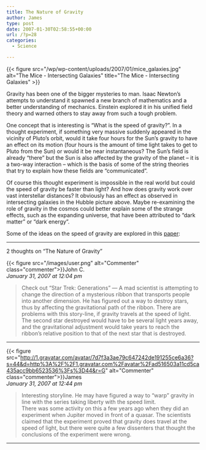 ```yaml
---
title: The Nature of Gravity
author: James
type: post
date: 2007-01-30T02:58:55+00:00
url: /?p=28
categories:
  - Science

---
```

{{< figure src="/wp/wp-content/uploads/2007/01/mice_galaxies.jpg" alt="The Mice - Intersecting Galaxies" title="The Mice - Intersecting Galaxies" >}}

Gravity has been one of the bigger mysteries to man. Isaac Newton&#8217;s attempts to understand it spawned a new branch of mathematics and a better understanding of mechanics. Einstein explored it in his unified field theory and warned others to stay away from such a tough problem.

One concept that is interesting is &#8220;What is the speed of gravity?&#8221;. In a thought experiment, if something very massive suddenly appeared in the vicinity of Pluto&#8217;s orbit, would it take four hours for the Sun&#8217;s gravity to have an effect on its motion (four hours is the amount of time light takes to get to Pluto from the Sun) or would it be near instantaneous? The Sun&#8217;s field is already &#8220;there&#8221; but the Sun is also affected by the gravity of the planet &#8211; it is a two-way interaction &#8211; which is the basis of some of the string theories that try to explain how these fields are &#8220;communicated&#8221;.

Of course this thought experiment is impossible in the real world but could the speed of gravity be faster than light? And how does gravity work over vast interstellar distances? It obviously has an effect as observed in intersecting galaxies in the Hubble picture above. Maybe re-examining the role of gravity in the cosmos could better explain some of the strange effects, such as the expanding universe, that have been attributed to &#8220;dark matter&#8221; or &#8220;dark energy&#8221;.

Some of the ideas on the speed of gravity are explored in this [paper][2]:

****

2 thoughts on “The Nature of Gravity”

{{< figure src="/images/user.png" alt="Commenter" class="commenter">}}John C.  
_January 31, 2007 at 12:04 pm_

>Check out “Star Trek: Generations” — A mad scientist is attempting to change the direction of a mysterious ribbon that transports people into another dimension. He has figured out a way to destroy stars, thus by affecting the gravitational path of the ribbon. There are problems with this story-line, if gravity travels at the speed of light. The second star destroyed would have to be several light years away, and the gravitational adjustment would take years to reach the ribbon’s relative position to that of the next star that is destroyed.

****

{{< figure src="http://1.gravatar.com/avatar/7d7f3a3ae79c647242de191255ce6a36?s=44&d=http%3A%2F%2F1.gravatar.com%2Favatar%2Fad516503a11cd5ca435acc9bb6523536%3Fs%3D44&r=G" alt="Commenter" class="commenter">}}James  
_January 31, 2007 at 12:44 pm_

>Interesting storyline. He may have figured a way to “warp” gravity in line with the series taking liberty with the speed limit.  
There was some activity on this a few years ago when they did an experiment when Jupiter moved in front of a quasar. The scientists claimed that the experiment proved that gravity does travel at the speed of light, but there were quite a few dissenters that thought the conclusions of the experiment were wrong.

****

 [2]: https://web.archive.org/web/20060208134508/http://metaresearch.org/cosmology/speed_of_gravity.asp
